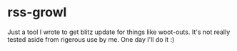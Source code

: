 # rss-growl

Just a tool I wrote to get blitz update for things like woot-outs. It's not
really tested aside from rigerous use by me. One day I'll do it :)
